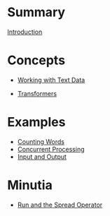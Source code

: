 # Summary

[Introduction](./introduction.md)

# Concepts

- [Working with Text Data](./text-data.md)

<!-- - [Stream Conversions](./conversions.md) -->

- [Transformers](./transform.md)

<!-- - [The Zen of Errors](./errors.md) -->

# Examples

- [Counting Words](./example-counting-words.md)
- [Concurrent Processing](./example-concurrent-processing.md)
- [Input and Output](./example-io.md)

# Minutia

- [Run and the Spread Operator](./spread.md)
